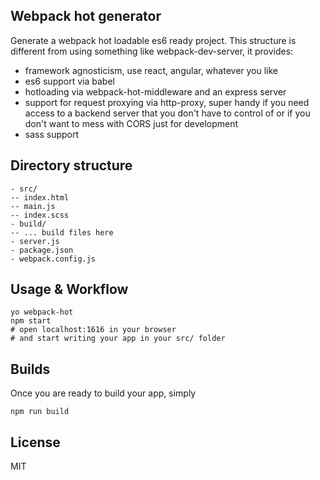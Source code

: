## Webpack hot generator 

Generate a webpack hot loadable es6 ready project. This structure is different from using something like webpack-dev-server, it provides:

- framework agnosticism, use react, angular, whatever you like
- es6 support via babel
- hotloading via webpack-hot-middleware and an express server
- support for request proxying via http-proxy, super handy if you need access to a backend server that you don't have to control of or if you don't want to mess with CORS just for development
- sass support

## Directory structure

```
- src/
-- index.html
-- main.js
-- index.scss
- build/
-- ... build files here
- server.js
- package.json
- webpack.config.js
```

## Usage & Workflow

```
yo webpack-hot
npm start
# open localhost:1616 in your browser
# and start writing your app in your src/ folder
```

## Builds

Once you are ready to build your app, simply

```
npm run build
```

## License

MIT
